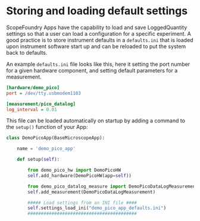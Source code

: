 # Storing and loading default settings

ScopeFoundry Apps have the capability to load and save LoggedQuantity settings so that a user can load a configuration for a specific experiment. A good practice is to store instrument defaults in a `defaults.ini` that is loaded upon instrument software start up and can be reloaded to put the system back to defaults.  

An example `defaults.ini` file looks like this, here it setting the port number for a given hardware component, and setting default parameters for a measurement.

```INI
[hardware/demo_pico]
port = /dev/tty.usbmodem1103

[measurement/pico_datalog]
log_interval = 0.01
```

This file can be loaded automatically on startup by adding a command to the `setup()` function of your App:

```python
class DemoPicoApp(BaseMicroscopeApp):

    name = 'demo_pico_app'

    def setup(self):

        from demo_pico_hw import DemoPicoHW
        self.add_hardware(DemoPicoHW(app=self))

        from demo_pico_datalog_measure import DemoPicoDataLogMeasurement
        self.add_measurement(DemoPicoDataLogMeasurement)

        ##### Load settings from an INI file ####
        self.settings_load_ini("demo_pico_app_defaults.ini")
        #########################################
```